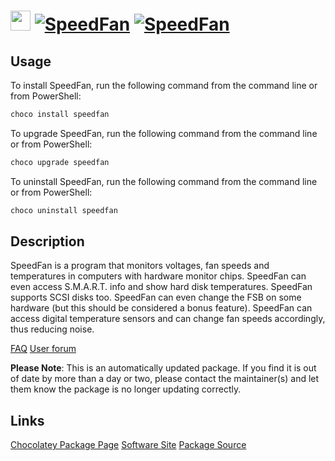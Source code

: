 ﻿# <img src="https://cdn.jsdelivr.net/gh/mkevenaar/chocolatey-packages@674a50b9bcfbfdf756e5473b9aecd8522675bc41/icons/speedfan.png" width="32" height="32"/> [![SpeedFan](https://img.shields.io/chocolatey/v/speedfan.svg?label=SpeedFan)](https://chocolatey.org/packages/speedfan) [![SpeedFan](https://img.shields.io/chocolatey/dt/speedfan.svg)](https://chocolatey.org/packages/speedfan)

## Usage
To install SpeedFan, run the following command from the command line or from PowerShell:
```powershell
choco install speedfan
```

To upgrade SpeedFan, run the following command from the command line or from PowerShell:
```powershell
choco upgrade speedfan
```

To uninstall SpeedFan, run the following command from the command line or from PowerShell:
```powershell
choco uninstall speedfan
```

## Description
SpeedFan is a program that monitors voltages, fan speeds and temperatures in computers with hardware monitor chips. SpeedFan can even access S.M.A.R.T. info and show hard disk temperatures. SpeedFan supports SCSI disks too. SpeedFan can even change the FSB on some hardware (but this should be considered a bonus feature). SpeedFan can access digital temperature sensors and can change fan speeds accordingly, thus reducing noise. 

[FAQ](http://www.almico.com/sffaq.php)
[User forum](http://www.almico.com/forumindex.php)

**Please Note**: This is an automatically updated package. If you find it is
out of date by more than a day or two, please contact the maintainer(s) and
let them know the package is no longer updating correctly.

## Links
[Chocolatey Package Page](https://chocolatey.org/packages/speedfan)
[Software Site](http://www.almico.com/speedfan.php)
[Package Source](https://github.com/mkevenaar/chocolatey-packages/tree/master/automatic/speedfan)

